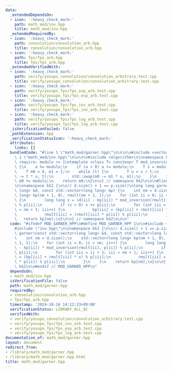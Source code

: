 ```yaml
---
data:
  _extendedDependsOn:
  - icon: ':heavy_check_mark:'
    path: math_mod/inv.hpp
    title: math_mod/inv.hpp
  _extendedRequiredBy:
  - icon: ':heavy_check_mark:'
    path: convolution/convolution_arb.hpp
    title: convolution/convolution_arb.hpp
  - icon: ':heavy_check_mark:'
    path: fps/fps_arb.hpp
    title: fps/fps_arb.hpp
  _extendedVerifiedWith:
  - icon: ':heavy_check_mark:'
    path: verify/yosupo_convolution/convolution_arbitrary.test.cpp
    title: verify/yosupo_convolution/convolution_arbitrary.test.cpp
  - icon: ':heavy_check_mark:'
    path: verify/yosupo_fps/fps_exp_arb.test.cpp
    title: verify/yosupo_fps/fps_exp_arb.test.cpp
  - icon: ':heavy_check_mark:'
    path: verify/yosupo_fps/fps_inv_arb.test.cpp
    title: verify/yosupo_fps/fps_inv_arb.test.cpp
  - icon: ':heavy_check_mark:'
    path: verify/yosupo_fps/fps_log_arb.test.cpp
    title: verify/yosupo_fps/fps_log_arb.test.cpp
  _isVerificationFailed: false
  _pathExtension: hpp
  _verificationStatusIcon: ':heavy_check_mark:'
  attributes:
    links: []
  bundledCode: "#line 1 \"math_mod/garner.hpp\"\n\n\n\n#include <vector>\n\n#line\
    \ 1 \"math_mod/inv.hpp\"\n\n\n\n#include <algorithm>\n\nnamespace kk2 {\n\n//\
    \ require: modulo >= 1\ntemplate <class T> constexpr T mod_inversion(T a, T modulo)\
    \ {\n    a %= modulo;\n    if (a < 0) a += modulo;\n    T s = modulo, t = a;\n\
    \    T m0 = 0, m1 = 1;\n    while (t) {\n        T u = s / t;\n        std::swap(s\
    \ -= t * u, t);\n        std::swap(m0 -= m1 * u, m1);\n    }\n    if (m0 < 0)\
    \ m0 += modulo;\n    return m0;\n}\n\n} // namespace kk2\n\n\n#line 7 \"math_mod/garner.hpp\"\
    \n\nnamespace kk2 {\n\n// d.size() + 1 == p.size()\nlong long garner(const std::vector<long\
    \ long> &d, const std::vector<long long> &p) {\n    int nm = d.size();\n    std::vector<long\
    \ long> kp(nm + 1, 0), rmult(nm + 1, 1);\n    for (int ii = 0; ii < nm; ii++)\
    \ {\n        long long x = (d[ii] - kp[ii]) * mod_inversion(rmult[ii], p[ii])\
    \ % p[ii];\n        if (x < 0) x += p[ii];\n        for (int iii = ii + 1; iii\
    \ < nm + 1; iii++) {\n            kp[iii] = (kp[iii] + rmult[iii] * x) % p[iii];\n\
    \            rmult[iii] = (rmult[iii] * p[ii]) % p[iii];\n        }\n    }\n \
    \   return kp[nm];\n}\n\n} // namespace kk2\n\n\n"
  code: "#ifndef MOD_GARNER_HPP\n#define MOD_GARNER_HPP 1\n\n#include <vector>\n\n\
    #include \"inv.hpp\"\n\nnamespace kk2 {\n\n// d.size() + 1 == p.size()\nlong long\
    \ garner(const std::vector<long long> &d, const std::vector<long long> &p) {\n\
    \    int nm = d.size();\n    std::vector<long long> kp(nm + 1, 0), rmult(nm +\
    \ 1, 1);\n    for (int ii = 0; ii < nm; ii++) {\n        long long x = (d[ii]\
    \ - kp[ii]) * mod_inversion(rmult[ii], p[ii]) % p[ii];\n        if (x < 0) x +=\
    \ p[ii];\n        for (int iii = ii + 1; iii < nm + 1; iii++) {\n            kp[iii]\
    \ = (kp[iii] + rmult[iii] * x) % p[iii];\n            rmult[iii] = (rmult[iii]\
    \ * p[ii]) % p[iii];\n        }\n    }\n    return kp[nm];\n}\n\n} // namespace\
    \ kk2\n\n#endif // MOD_GARNER_HPP\n"
  dependsOn:
  - math_mod/inv.hpp
  isVerificationFile: false
  path: math_mod/garner.hpp
  requiredBy:
  - convolution/convolution_arb.hpp
  - fps/fps_arb.hpp
  timestamp: '2024-10-16 14:12:33+09:00'
  verificationStatus: LIBRARY_ALL_AC
  verifiedWith:
  - verify/yosupo_convolution/convolution_arbitrary.test.cpp
  - verify/yosupo_fps/fps_inv_arb.test.cpp
  - verify/yosupo_fps/fps_exp_arb.test.cpp
  - verify/yosupo_fps/fps_log_arb.test.cpp
documentation_of: math_mod/garner.hpp
layout: document
redirect_from:
- /library/math_mod/garner.hpp
- /library/math_mod/garner.hpp.html
title: math_mod/garner.hpp
---
```

